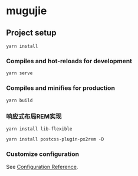 # mugujie

## Project setup
```
yarn install
```

### Compiles and hot-reloads for development
```
yarn serve
```

### Compiles and minifies for production
```
yarn build
```
### 响应式布局REM实现
```
yarn install lib-flexible
```
```
yarn install postcss-plugin-px2rem -D
```
### Customize configuration
See [Configuration Reference](https://cli.vuejs.org/config/).
